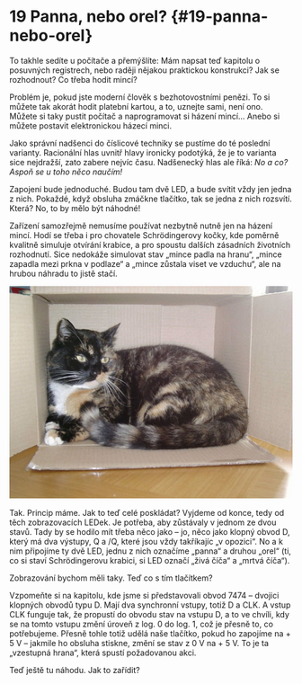 # 19 Panna, nebo orel? {#19-panna-nebo-orel}

To takhle sedíte u počítače a přemýšlíte: Mám napsat teď kapitolu o posuvných registrech, nebo raději nějakou praktickou konstrukci? Jak se rozhodnout? Co třeba hodit mincí?

Problém je, pokud jste moderní člověk s bezhotovostními penězi. To si můžete tak akorát hodit platební kartou, a to, uznejte sami, není ono. Můžete si taky pustit počítač a naprogramovat si házení mincí… Anebo si můžete postavit elektronickou házecí minci.

Jako správní nadšenci do číslicové techniky se pustíme do té poslední varianty. Racionální hlas uvnitř hlavy ironicky podotýká, že je to varianta sice nejdražší, zato zabere nejvíc času. Nadšenecký hlas ale říká: _No a co? Aspoň se u toho něco naučím!_

Zapojení bude jednoduché. Budou tam dvě LED, a bude svítit vždy jen jedna z nich. Pokaždé, když obsluha zmáčkne tlačítko, tak se jedna z nich rozsvítí. Která? No, to by mělo být náhodné!

Zařízení samozřejmě nemusíme používat nezbytně nutně jen na házení mincí. Hodí se třeba i pro chovatele Schrödingerovy kočky, kde poměrně kvalitně simuluje otvírání krabice, a pro spoustu dalších zásadních životních rozhodnutí. Sice nedokáže simulovat stav „mince padla na hranu“, „mince zapadla mezi prkna v podlaze“ a „mince zůstala viset ve vzduchu“, ale na hrubou náhradu to jistě stačí.

![232-1.jpeg](images/00051.jpeg)

Tak. Princip máme. Jak to teď celé poskládat? Vyjdeme od konce, tedy od těch zobrazovacích LEDek. Je potřeba, aby zůstávaly v jednom ze dvou stavů. Tady by se hodilo mít třeba něco jako – jo, něco jako klopný obvod D, který má dva výstupy, Q a /Q, které jsou vždy takříkajíc „v opozici“. No a k nim připojíme ty dvě LED, jednu z nich označíme „panna“ a druhou „orel“ (ti, co si staví Schrödingerovu krabici, si LED označí „živá číča“ a „mrtvá číča“).

Zobrazování bychom měli taky. Teď co s tím tlačítkem?

Vzpomeňte si na kapitolu, kde jsme si představovali obvod 7474 – dvojici klopných obvodů typu D. Mají dva synchronní vstupy, totiž D a CLK. A vstup CLK funguje tak, že propustí do obvodu stav na vstupu D, a to ve chvíli, kdy se na tomto vstupu změní úroveň z log. 0 do log. 1, což je přesně to, co potřebujeme. Přesně tohle totiž udělá naše tlačítko, pokud ho zapojíme na + 5 V – jakmile ho obsluha stiskne, změní se stav z 0 V na + 5 V. To je ta „vzestupná hrana“, která spustí požadovanou akci.

Teď ještě tu náhodu. Jak to zařídit?
